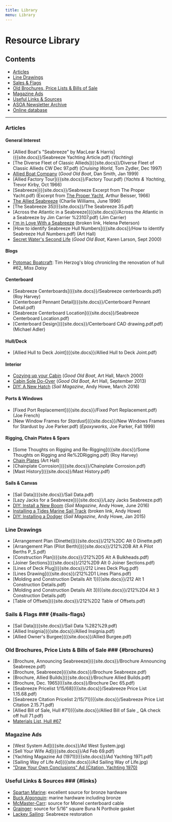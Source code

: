 ```yaml
---
title: Library
menu: Library
---
```


# Resource Library #

## Contents ##

* [Articles](#articles)
* [Line Drawings](#line-drawings)
* [Sales & Flags](#sails-flags)
* [Old Brochures, Price Lists & Bills of Sale](#brochures)
* [Magazine Ads](#magazine-ads)
* [Useful Links & Sources](#sources)
* [ASOA Newsletter Archive](newsletters.html)
* [Online database]({{site.db_url}})

----

### Articles ###

<div class="section" markdown="1">

#### General Interest ####

* [Allied Boat's "Seabreeze" by MacLear & Harris]({{site.docs}}/Seabreeze Yachting Article.pdf) (*Yachting*)
* [The Diverse Fleet of Classic Allieds]({{site.docs}}/Diverse Fleet of Classic Allieds CW Dec 97.pdf) (*Cruising World*, Tom Zydler, Dec 1997)
* [Allied Boat Company]({{site.docs}}/AllliedBt_JF_99.pdf) (*Good Old Boat*, Dan Smith, Jan 1999)
* [Allied Factory Tour]({{site.docs}}/Factory Tour.pdf) (*Yachts & Yachting*, Trevor Kirby, Oct 1966)
* [Seabreeze]({{site.docs}}/Seabreeze Excerpt from The Proper Yacht.pdf) (Excerpt from [The Proper Yacht](https://www.amazon.com/dp/B0007DZYEM), Arthur Beisser, 1966)
* [The Allied Seabreeze]({{site.docs}}/TheAlliedSeabreezebyCharlieWilliams.PDF) (Charlie Williams, June 1996)
* [The Seabreeze 35]({{site.docs}}/The Seabreeze 35.pdf)
* [Across the Atlantic in a Seabreeze]({{site.docs}}/Across the Atlantic in a Seabreeze by Jim Carrier %23107.pdf) (Jim Carrier)
* [I'm in Love With a Seabreeze](http://www.headoverkeel.com/#!HEAD-OVER-CENTERBOARD/cmbz/66FD945F-6419-4237-91B4-8F8F97FA8191) (broken link, Helena Peterson)
* [How to identify Seabreeze Hull Numbers]({{site.docs}}/How to identify Seabreeze Hull Numbers.pdf) (Art Hall)
* [Secret Water's Second Life]({{site.docs}}/SecretWater_SO_00.pdf) (*Good Old Boat*, Karen Larson, Sept 2000)

#### Blogs ####

* [Potomac Boatcraft](https://potomacboatcraft.com/projects.html#seabreeze): Tim Herzog's blog chronicling the renovation of hull #62, *Miss Daisy*


#### Centerboard ####

* [Seabreeze Centerboards]({{site.docs}}/Seabreeze centerboards.pdf) (Roy Harvey)
* [Centerboard Pennant Detail]({{site.docs}}/Centerboard Pennant Detail.pdf)
* [Seabreeze Centerboard Location]({{site.docs}}/Seabreeze Centerboard Location.pdf)
* [Centerboard Design]({{site.docs}}/Centerboard CAD drawing.pdf.pdf) (Michael Adler)

#### Hull/Deck ####

* [Allied Hull to Deck Joint]({{site.docs}}/Allied Hull to Deck Joint.pdf)

#### Interior ####

* [Cozying up your Cabin]({{site.docs}}/CozyCabin_MA_00.pdf) (*Good Old Boat*, Art Hall, March 2000)
* [Cabin Sole Do-Over]({{site.docs}}/Sole_SO_13.pdf)  (*Good Old Boat*, Art Hall, September 2013)
* [DIY: A New Hatch](http://www.sailmagazine.com/boatworks-projects/new-hatch-keewaydin) (*Sail Magazine*, Andy Howe, March 2016)

#### Ports & Windows ####

* [Fixed Port Replacement]({{site.docs}}/Fixed Port Replacement.pdf) (Joe French)
* [New Window Frames for *Stardust*]({{site.docs}}/New Windows Frames for Stardust by Joe Parker.pdf) (*Epoxyworks*, Joe Parker, Fall 1999)

#### Rigging, Chain Plates & Spars ####

* [Some Thoughts on Rigging and Re-Rigging]({{site.docs}}/Some Thoughts on Rigging and Re%2DRigging.pdf) (Roy Harvey)
* [Chain Plates]({{site.docs}}/Chainplates.pdf) (Art Hall)
* [Chainplate Corrosion]({{site.docs}}/Chainplate Corrosion.pdf)
* [Mast History]({{site.docs}}/Mast History.pdf)



#### Sails & Canvas ####

* [Sail Data]({{site.docs}}/Sail Data.pdf)
* [Lazy Jacks for a Seabreeze]({{site.docs}}/Lazy Jacks Seabreeze.pdf)
* [DIY: Install a New Boom](http://www.sailmagazine.com/boatworks/install-new-boom) (*Sail Magazine*, Andy Howe, June 2016)
* [Installing a Tides Marine Sail Track](http://www.sailmagazine.com/installing-tides-marine-sail-track) (broken link, Andy Howe)
* [DIY: Installing a Dodger](http://www.sailmagazine.com/boatworks/boatworksthe-dodger-project) (*Sail Magazine*, Andy Howe, Jan 2015)



</div>

### Line Drawings ###

* [Arrangement Plan (Dinette)]({{site.docs}}/212%2DC Alt 0 Dinette.pdf)
* [Arrangement Plan (Pilot Berth)]({{site.docs}}/212%2DB Alt A Pilot Berths P_S.pdf)
* [Construction Plan]({{site.docs}}/212%2D5 Alt A Bulkheads.pdf)
* [Joiner Sections]({{site.docs}}/212%2D9 Alt 0 Joiner Sections.pdf)
* [Lines of Deck Plug]({{site.docs}}/212 Lines Deck Plug.pdf)
* [Lines Drawing]({{site.docs}}/212%2D1 Lines Plans.pdf)
* [Molding and Construction Details Alt 1]({{site.docs}}/212 Alt 1 Construction Details.pdf)
* [Molding and Construction Details Alt 3]({{site.docs}}/212%2D4 Alt 3 Construction Details.pdf)
* [Table of Offsets]({{site.docs}}/212%2D2 Table of Offsets.pdf)

### Sails & Flags ### {#sails-flags}

* [Sail Data]({{site.docs}}/Sail Data %282%29.pdf)
* [Allied Insignia]({{site.docs}}/Allied Insignia.pdf)
* [Allied Owner's Burgee]({{site.docs}}/Allied Burgee.pdf)

### Old Brochures, Price Lists & Bills of Sale ### {#brochures}

* [Brochure, Announcing Seabreeeze]({{site.docs}}/Brochure Announcing Seabreeze.pdf)
* [Brochure, Seabreeeze]({{site.docs}}/Brochure Seabreeze.pdf)
* [Brochure, Allied Builds]({{site.docs}}/Brochure Allied Builds.pdf)
* [Brochure, Dec. 1965]({{site.docs}}/Brochure Dec 65.pdf)
* [Seabreeze Pricelist 1/15/68]({{site.docs}}/Seabreeze Price List 1.15.68.pdf)
* [Seabreeze Citation Pricelist 2/15/71]({{site.docs}}/Seabreeze Price List Citation 2.15.71.pdf)
* [Allied Bill of Sale, Hull #71]({{site.docs}}/Allied Bill of Sale _ QA check off hull 71.pdf)
* [Materials List, Hull #67]({{site.docs}}/materials-list-hull67.pdf)

### Magazine Ads ###

* [West System Ad]({{site.docs}}/Ad West System.jpg)
* [Sell Your Wife Ad]({{site.docs}}/Ad Feb 69.pdf)
* [Yachting Magazine Ad (1971)]({{site.docs}}/Ad Yachting 1971.pdf)
* [Sailing Way of Life Ad]({{site.docs}}/Ad Sailing Way of Life.jpg)
* ["Draw Your Own Conclusions" Ad (Citation, Yachting 1970)]({{site.docs}}/seabreeze-citation-advert.jpg)

### Useful Links & Sources ### {#links}

* [Spartan Marine](https://www.spartanmarine.com/): excellent source for bronze hardware
* [Buck Algonquin](https://www.deepblueyachtsupply.com/buck-algonquin): marine hardware including bronze
* [McMaster-Carr](https://www.mcmaster.com/monel-wire-rope/): source for Monel centerboard cable
* [Grainger](https://www.grainger.com/product/GRAINGER-APPROVED-Buna-N-Square-Cord-Std-38G852?s_pp=false&picUrl=%2F%2Fstatic.grainger.com%2Frp%2Fs%2Fis%2Fimage%2FGrainger%2F38G832_AS01%3F%24smthumb%24wire-rope%2F%3Dwupr9n&isShellOptimized=true): source for 5/16" square Buna N Porthole gasket
* [Lackey Sailing](https://lackeysailing.com/archived/ashantee/ashantee.html): Seabreeze restoration

